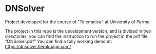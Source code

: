 # DNSolver
Project developed for the course of "Telematica" at University of Parma.

The project in this repo is the development version, and is divided in two directories, you can find the instruction to run the project in the pdf file "DNSolver.pdf"
You can find a fully working demo at: https://dnsolver.herokuapp.com/
